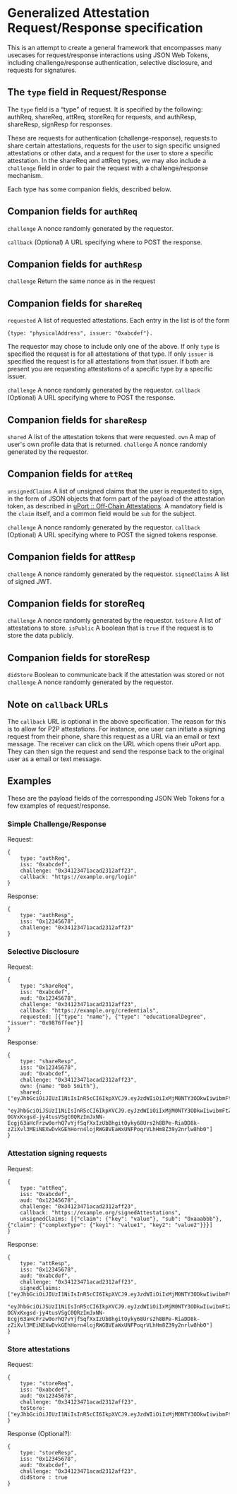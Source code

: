 # Generalized Attestation Request/Response specification

This is an attempt to create a general framework that encompasses many usecases for request/response interactions using JSON Web Tokens, including challenge/response authentication, selective disclosure, and requests for signatures.

## The `type` field in Request/Response

The `type` field is a “type” of request. It is specified by the following: authReq, shareReq, attReq, storeReq for requests, and authResp, shareResp, signResp for responses.

These are requests for authentication (challenge-response), requests to share certain attestations, requests for the user to sign specific unsigned attestations or other data, and a request for the user to store a specific attestation. In the shareReq and attReq types, we may also include a `challenge` field in order to pair the request with a challenge/response mechanism.

Each type has some companion fields, described below.

## Companion fields for `authReq`

`challenge`  A nonce randomly generated by the requestor.

`callback` (Optional) A URL specifying where to POST the response.

## Companion fields for `authResp`

`challenge` Return the same nonce as in the request

## Companion fields for `shareReq`

`requested` A list of requested attestations. Each entry in the list is of the form 

```
{type: "physicalAddress", issuer: "0xabcdef"}. 
```

The requestor may chose to include only one of the above. If only `type` is specified the request is for all attestations of that type. If only `issuer` is specified the request is for all attestations from that issuer. If both are present you are requesting attestations of a specific type by a specific issuer.

`challenge` A nonce randomly generated by the requestor.
`callback` (Optional) A URL specifying where to POST the response.

## Companion fields for `shareResp`

`shared` A list of the attestation tokens that were requested.
`own` A map of user's own profile data that is returned.
`challenge` A nonce randomly generated by the requestor.

## Companion fields for `attReq`

`unsignedClaims` A list of unsigned claims that the user is requested to sign, in the form of JSON objects that form part of the payload of the attestation token, as described in  [uPort :: Off-Chain Attestations](./off-chain_attestations.md). A mandatory field is the `claim` itself, and a common field would be `sub` for the subject.

`challenge` A nonce randomly generated by the requestor.
`callback` (Optional) A URL specifying where to POST the signed tokens response.

## Companion fields for att`Resp`

`challenge` A nonce randomly generated by the requestor.
`signedClaims` A list of signed JWT.

## Companion fields for storeReq

`challenge` A nonce randomly generated by the requestor.
`toStore` A list of attestations to store.
`isPublic` A boolean that is `true` if the request is to store the data publicly.

## Companion fields for storeResp

`didStore` Boolean to communicate back if the attestation was stored or not
`challenge` A nonce randomly generated by the requestor.

## Note on `callback` URLs

The `callback` URL is optional in the above specification. The reason for this is to allow for P2P attestations. For instance, one user can initiate a signing request from their phone, share this request as a URL via an email or text message. The receiver can click on the URL which opens their uPort app. They can then sign the request and send the response back to the original user as a email or text message.

## Examples

These are the payload fields of the corresponding JSON Web Tokens for a few examples of request/response.

### Simple Challenge/Response

Request:

```
{
    type: "authReq",
    iss: "0xabcdef",
    challenge: "0x34123471acad2312aff23",
    callback: "https://example.org/login"
}
```

Response:

```
{
    type: "authResp",
    iss: "0x12345678",
    challenge: "0x34123471acad2312aff23"
}
```

### Selective Disclosure

Request:

```
{
    type: "shareReq",
    iss: "0xabcdef",
    aud: "0x12345678",
    challenge: "0x34123471acad2312aff23",
    callback: "https://example.org/credentials",
    requested: [{"type": "name"}, {"type": "educationalDegree", "issuer": "0x9876ffee"}]
}
```

Response:

```
{
    type: "shareResp",
    iss: "0x12345678",
    aud: "0xabcdef",
    challenge: "0x34123471acad2312aff23",
    own: {name: "Bob Smith"},
    shared: ["eyJhbGciOiJIUzI1NiIsInR5cCI6IkpXVCJ9.eyJzdWIiOiIxMjM0NTY3ODkwIiwibmFtZSI6IkpvaG4gRG9lIiwiYWRtaW4iOnRydWV9.TJVA95OrM7E2cBab30RMHrHDcEfxjoYZgeFONFh7HgQ",
            "eyJhbGciOiJSUzI1NiIsInR5cCI6IkpXVCJ9.eyJzdWIiOiIxMjM0NTY3ODkwIiwibmFtZSI6IkpvaG4gSGVsbG8iLCJhZG1pbiI6dHJ1ZX0.wLbvoAfDHQ6_g24-OGVxKxgsd-jy4tusVSgC0QRzImJxNN-Ecgj63aHcFrzw0orhQ7vYjfSqfXxIzUbBhgitOyky68Urs2h8BPe-RiaDD8k-zZiXvl3MEiNEXwDvkGEhHorn4lojRWGBVEaWxUNFPoqrVLhHm8Z39y2nrlw8hb0"]
}
```

### Attestation signing requests

Request:

```
{
    type: "attReq",
    iss: "0xabcdef",
    aud: "0x12345678",
    challenge: "0x34123471acad2312aff23",
    callback: "https://example.org/signedAttestations",
    unsignedClaims: [{"claim": {"key": "value"}, "sub": "0xaaabbb"}, {"claim": {"complexType": {"key1": "value1", "key2": "value2"}}}]
}
```

Response:

```
{
    type: "attResp",
    iss: "0x12345678",
    aud: "0xabcdef",
    challenge: "0x34123471acad2312aff23",
    signedClaims: ["eyJhbGciOiJIUzI1NiIsInR5cCI6IkpXVCJ9.eyJzdWIiOiIxMjM0NTY3ODkwIiwibmFtZSI6IkpvaG4gRG9lIiwiYWRtaW4iOnRydWV9.TJVA95OrM7E2cBab30RMHrHDcEfxjoYZgeFONFh7HgQ",
            "eyJhbGciOiJSUzI1NiIsInR5cCI6IkpXVCJ9.eyJzdWIiOiIxMjM0NTY3ODkwIiwibmFtZSI6IkpvaG4gSGVsbG8iLCJhZG1pbiI6dHJ1ZX0.wLbvoAfDHQ6_g24-OGVxKxgsd-jy4tusVSgC0QRzImJxNN-Ecgj63aHcFrzw0orhQ7vYjfSqfXxIzUbBhgitOyky68Urs2h8BPe-RiaDD8k-zZiXvl3MEiNEXwDvkGEhHorn4lojRWGBVEaWxUNFPoqrVLhHm8Z39y2nrlw8hb0"]
}
```

### Store attestations

Request:

```
{
    type: "storeReq",
    iss: "0xabcdef",
    aud: "0x12345678",
    challenge: "0x34123471acad2312aff23",
    toStore: ["eyJhbGciOiJIUzI1NiIsInR5cCI6IkpXVCJ9.eyJzdWIiOiIxMjM0NTY3ODkwIiwibmFtZSI6IkpvaG4gRG9lIiwiYWRtaW4iOnRydWV9.TJVA95OrM7E2cBab30RMHrHDcEfxjoYZgeFONFh7HgQ"]
}
```

Response (Optional?):

```
{
    type: "storeResp",
    iss: "0x12345678",
    aud: "0xabcdef",
    challenge: "0x34123471acad2312aff23",
    didStore : true
}
```

